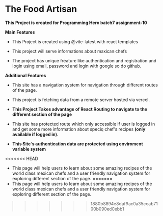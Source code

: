
# The Food Artisan

**This Project is created for Programming Hero batch7 assignment-10**

**Main Features**
- This Project is created using @vite-latest with react templates

- This project will serve informations about maxican chefs

- The project has unique freature like authentication and registration and login using email, password and login with google so do github.

**Additional Features**
  - This site has a navigation system for navigation through different routes of the page.

  - This project is fetching data from a remote server hosted via vercel.

  - **This Project Takes advantage of React Routing to navigate to the different section of the page**

  - This site has protected route which only accessible if user is logged in and get some more information about speciq chef's recipes **(only available if logged in)**.

  - **This Site's authentication data are protected using enviroment variable system**

<<<<<<< HEAD
  - This page will help users to learn about some amazing recipes of the world class mexican chefs and a user friendly navigation system for exploring different section of the page.
=======
  - This page will help users to learn about some amazing recipes of the world class mexican chefs and a user friendly navigation system for exploring different section of the page.
>>>>>>> 1880b8894e8daf9ac0a35ccab7100b090ed0ebb1

